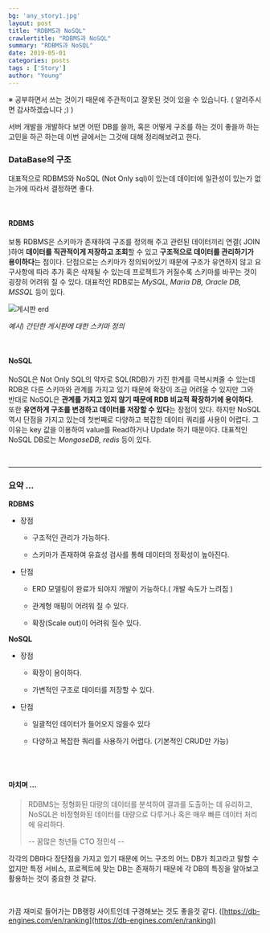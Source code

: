 ```yaml
---
bg: 'any_story1.jpg'
layout: post
title: "RDBMS과 NoSQL"
crawlertitle: "RDBMS과 NoSQL"
summary: "RDBMS과 NoSQL"
date: 2019-05-01
categories: posts
tags : ['Story']
author: "Young"
---
```


 ※ 공부하면서 쓰는 것이기 때문에 주관적이고 잘못된 것이 있을 수 있습니다. ( 알려주시면 감사하겠습니다 ;) )

 서버 개발을 개발하다 보면  어떤 DB를 쓸까, 혹은 어떻게 구조를 하는 것이 좋을까 하는 고민을 하곤 하는데 이번 글에서는 그것에 대해 정리해보려고 한다.

### DataBase의 구조

 대표적으로 RDBMS와 NoSQL (Not Only sql)이 있는데 데이터에 일관성이 있는가 없는가에 따라서 결정하면 좋다.

<br/>

#### RDBMS

 보통 RDBMS은 스키마가 존재하여 구조를 정의해 주고 관련된 데이터끼리 연결( JOIN )하여 **데이터를 직관적이게 저장하고 조회**할 수 있고 **구조적으로 데이터를 관리하기가 용이하다**는 점이다. 단점으로는 스키마가 정의되어있기 때문에 구조가 유연하지 않고 요구사항에 따라 추가 혹은 삭제될 수 있는데 프로젝트가 커질수록 스키마를 바꾸는 것이 굉장히 어려워 질 수 있다. 대표적인 RDB로는 *MySQL, Maria DB, Oracle DB, MSSQL* 등이 있다.

![게시판 erd](https://user-images.githubusercontent.com/38432821/57004638-77b06600-6c0b-11e9-9dbb-1f03d171bec8.PNG)

*예시) 간단한 게시판에 대한 스키마 정의*

<br/>

#### NoSQL

NoSQL은 Not Only SQL의 약자로 SQL(RDB)가 가진 한계를 극복시켜줄 수 있는데 RDB은 다른 스키마와 관계를 가지고 있기 때문에 확장이 조금 어려울 수 있지만 그와 반대로 NoSQL은  **관계를 가지고 있지 않기 때문에 RDB 비교적 확장하기에 용이하다.** 또한 **유연하게 구조를 변경하고 데이터를 저장할 수 있다**는 장점이 있다. 하지만 NoSQL 역시 단점을 가지고 있는데 첫번째로 다양하고 복잡한 데이터 쿼리를 사용이 어렵다. 그 이유는 key 값을 이용하여 value를 Read하거나 Update 하기 때문이다. 대표적인 NoSQL DB로는 *MongoseDB, redis* 등이 있다.

<br/>

---

### 요약 ...

**RDBMS**

- 장점

  - 구조적인 관리가 가능하다.

  - 스키마가 존재하여 유효성 검사를 통해 데이터의 정확성이 높아진다.

- 단점

  - ERD 모델링이 완료가 되야지 개발이 가능하다.( 개발 속도가 느려짐 )

  - 관계형 매핑이 어려워 질 수 있다.

  - 확장(Scale out)이 어려워 질수 있다.



**NoSQL**

- 장점

  - 확장이 용이하다.

  - 가변적인 구조로 데이터를 저장할 수 있다.

- 단점

  - 일괄적인 데이터가 들어오지 않을수 있다

  - 다양하고 복잡한 쿼리를 사용하기 어렵다. (기본적인 CRUD만 가능)

<br/><br/>

#### 마치며 ...

> RDBMS는 정형화된 대량의 데이터를 분석하여 결과를 도출하는 데 유리하고, NoSQL은 비정형화된 데이터를 대량으로 다루거나 혹은 매우 빠른 데이터 처리에 유리하다.
> 
> 
> 
> -- 꿈많은 청년들 CTO 정민석 --

각각의 DB마다 장단점을 가지고 있기 때문에 어느 구조의 어느 DB가 최고라고 말할 수 없지만 특정 서비스, 프로젝트에 맞는 DB는 존재하기 때문에 각 DB의 특징을 알아보고 활용하는 것이 중요한 것 같다.

<br>

가끔 재미로 들어가는 DB랭킹 사이트인데 구경해보는 것도 좋을것 같다. ([https://db-engines.com/en/ranking](https://db-engines.com/en/ranking))
